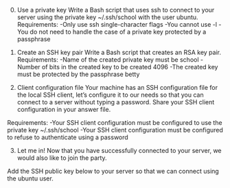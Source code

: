 0. Use a private key
Write a Bash script that uses ssh to connect to your server using the private key ~/.ssh/school with the user ubuntu.
	Requirements:
		-Only use ssh single-character flags
		-You cannot use -l
		-You do not need to handle the case of a private key protected by a passphrase


1. Create an SSH key pair
Write a Bash script that creates an RSA key pair.
	Requirements:
		-Name of the created private key must be school
		-Number of bits in the created key to be created 4096
		-The created key must be protected by the passphrase betty



2. Client configuration file
Your machine has an SSH configuration file for the local SSH client, let’s configure it to our needs so that you can connect to a server without typing a password. Share your SSH client configuration in your answer file.

Requirements:
	-Your SSH client configuration must be configured to use the private key ~/.ssh/school
	-Your SSH client configuration must be configured to refuse to authenticate using a password


3. Let me in!
Now that you have successfully connected to your server, we would also like to join the party.

Add the SSH public key below to your server so that we can connect using the ubuntu user.
